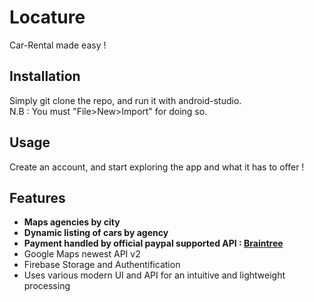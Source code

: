 # Locature

Car-Rental made easy !

## Installation 

Simply git clone the repo, and run it with android-studio. <br>
N.B : You must "File>New>Import" for doing so.

## Usage ## 

Create an account, and start exploring the app and what it has to offer !

## Features
- **Maps agencies by city**
- **Dynamic listing of cars by agency**
- **Payment handled by official paypal supported API : [Braintree](https://developers.braintreepayments.com/start/hello-client/android/v2)**
- Google Maps newest API v2
- Firebase Storage and Authentification
- Uses various modern UI and API for an intuitive and lightweight processing 








